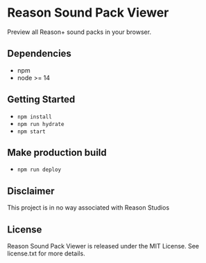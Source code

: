 # Reason Sound Pack Viewer

Preview all Reason+ sound packs in your browser.

## Dependencies

* npm
* node >= 14

## Getting Started

* `npm install`
* `npm run hydrate`
* `npm start`

## Make production build

* `npm run deploy`

## Disclaimer

This project is in no way associated with Reason Studios

## License

Reason Sound Pack Viewer is released under the MIT License. See license.txt for more details.